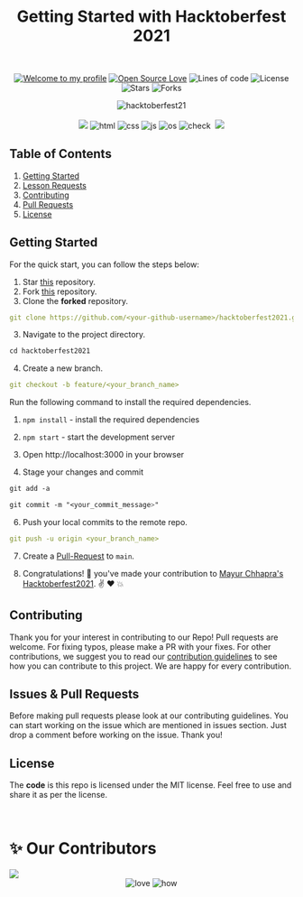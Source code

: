 <h1 align="center">Getting Started with Hacktoberfest 2021</h1> 
<br>

<div align="center">

[![Welcome to my profile](https://img.shields.io/badge/Hello,Programmer!-Welcome-blue.svg?style=flat&logo=github)](https://github.com/utkarsh1504)
[![Open Source Love](https://badges.frapsoft.com/os/v2/open-source.svg?v=103)](https://github.com/Buddhad/Contribution_Website)
![Lines of code](https://img.shields.io/tokei/lines/github/Buddhad/Contribution_Website?color=red&label=Lines%20of%20Code)
![License](https://img.shields.io/bower/l/react?color=green)
![Stars](https://img.shields.io/github/stars/Buddhad/Contribution_Website?style=flat&logo=github)
![Forks](https://img.shields.io/github/forks/Buddhad/Contribution_Website?style=flat&logo=github)

</div>

<div align="center">
  <img src="https://hacktoberfest.digitalocean.com/_nuxt/img/logo-hacktoberfest-full.f42e3b1.svg" alt="hacktoberfest21">
</div>

<br>

<div align="center">
  <img src="https://forthebadge.com/images/badges/for-you.svg">
  <img src="https://forthebadge.com/images/badges/uses-html.svg" alt="html">
  <img src="https://forthebadge.com/images/badges/made-with-markdown.svg" alt="css">
  
  <img src="https://forthebadge.com/images/badges/made-with-javascript.svg" alt="js">
  <img src="https://forthebadge.com/images/badges/open-source.svg" alt="os">
  <img src="https://forthebadge.com/images/badges/check-it-out.svg" alt="check">
  <img src="" alt="">
  <img src="https://forthebadge.com/images/badges/built-by-developers.svg" />
</div>


<h2>Table of Contents</h2>
<ol>
    <li><a href="#getting-started">Getting Started</a></li>
    <li><a href="#getting-started">Lesson Requests</a></li>
    <li><a href="#contribute">Contributing</a></li>
    <li><a href="#prs">Pull Requests</a></li>
    <li><a href="#license">License</a></li>
</ol>


## **Getting Started**

For the quick start, you can follow the steps below:

1. Star <a href="https://github.com/mayurchhapra/hacktoberfest2021" title="this">this</a> repository.
2. Fork <a href="https://github.com/mayurchhapra/hacktoberfest2021" title="this">this</a> repository.
3. Clone the **forked** repository.

```yml
git clone https://github.com/<your-github-username>/hacktoberfest2021.git
```
3. Navigate to the project directory.

```py
cd hacktoberfest2021
```

4. Create a new branch.

```yml
git checkout -b feature/<your_branch_name>
```

Run the following command to install the required dependencies.

1. `npm install` - install the required dependencies
2. `npm start` - start the development server
3. Open http://localhost:3000 in your browser

4. Stage your changes and commit

```css
git add -a

git commit -m "<your_commit_message>"
```

6. Push your local commits to the remote repo.

```yml
git push -u origin <your_branch_name>
```

7. Create a <a href="https://docs.github.com/en/github/collaborating-with-pull-requests/proposing-changes-to-your-work-with-pull-requests/creating-a-pull-request" title="Pull Request">Pull-Request</a> to `main`.

8. Congratulations! 🎉 you've made your contribution to <a href="https://github.com/mayurchhapra/hacktoberfest2021" title="Hacktoberfest2021">Mayur Chhapra's Hacktoberfest2021</a>. ✌️ ❤️ 💥

<h2 id="contribute">Contributing</h2>
<p>
   Thank you for your interest in contributing to our Repo! Pull requests are welcome. For fixing typos, please make a PR with your fixes. For other contributions, we suggest you to read our <a href="/CONTRIBUTING.md">contribution guidelines</a> to see how you can contribute to this project. We are happy for every contribution. 
    
</p>

<h2 id="prs">Issues & Pull Requests</h2>

Before making pull requests please look at our contributing guidelines. You can start working on the issue which are mentioned in issues section. Just drop a comment before working on the issue. Thank you!

<h2 id="license">License</h2>

The **code** is this repo is licensed under the MIT license. Feel free to use and share it as per the license.

<br>

# ✨ Our Contributors

<a href="https://github.com/mayurchhapra/hacktoberfest2021/graphs/contributors">
  <img src="https://contrib.rocks/image?repo=mayurchhapra/hacktoberfest2021" />
</a>
<div align="center">
 <img src="https://forthebadge.com/images/badges/built-with-love.svg" alt="love" />
 <img src="https://forthebadge.com/images/badges/thats-how-they-get-you.svg" alt="how">
</div>
